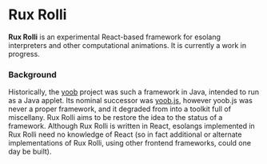 Rux Rolli
=========

**Rux Rolli** is an experimental React-based framework for esolang
interpreters and other computational animations.  It is currently
a work in progress.

### Background

Historically, the [yoob][] project was such a framework in Java,
intended to run as a Java applet.  Its nominal successor was
[yoob.js][], however yoob.js was never a proper framework, and it
degraded from into a toolkit full of miscellany.  Rux Rolli aims
to be restore the idea to the status of a framework.  Although
Rux Rolli is written in React, esolangs implemented in Rux Rolli
need no knowledge of React (so in fact additional or alternate
implementations of Rux Rolli, using other frontend frameworks,
could one day be built).

[yoob]: https://catseye.tc/node/yoob
[yoob.js]: https://catseye.tc/node/yoob.js
